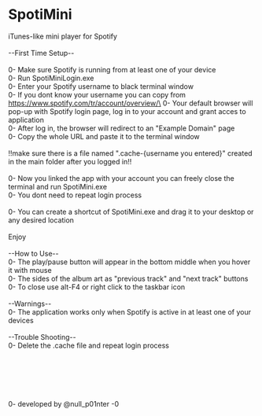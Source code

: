 # SpotiMini
iTunes-like mini player for Spotify\
\
--First Time Setup--\
\
0- Make sure Spotify is running from at least one of your device\
0- Run SpotiMiniLogin.exe\
0- Enter your Spotify username to black terminal window\
0- If you dont know your username you can copy from https://www.spotify.com/tr/account/overview/\
0- Your default browser will pop-up with Spotify login page, log in to your account and grant acces to application\
0- After log in, the browser will redirect to an "Example Domain" page\
0- Copy the whole URL and paste it to the terminal window\
\
!!make sure there is a file named ".cache-{username you entered}" created in the main folder after you logged in!!\
\
0- Now you linked the app with your account you can freely close the terminal and run SpotiMini.exe\
0- You dont need to repeat login process\
\
0- You can create a shortcut of SpotiMini.exe and drag it to your desktop or any desired location\
\
Enjoy\
\
--How to Use--\
0- The play/pause button will appear in the bottom middle when you hover it with mouse\
0- The sides of the album art as "previous track" and "next track" buttons\
0- To close use alt-F4 or right click to the taskbar icon\
\
--Warnings--\
0- The application works only when Spotify is active in at least one of your devices\
\
--Trouble Shooting--\
0- Delete the .cache file and repeat login process\
\
\
\
\
\
\
0- developed by @null_p01nter -0
